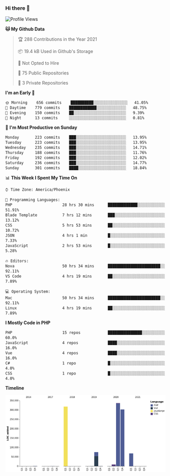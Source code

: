 ### Hi there 👋

<!--START_SECTION:waka-->
![Profile Views](http://img.shields.io/badge/Profile%20Views-5-blue)

**🐱 My Github Data** 

> 🏆 288 Contributions in the Year 2021
 > 
> 📦 19.4 kB Used in Github's Storage 
 > 
> 🚫 Not Opted to Hire
 > 
> 📜 75 Public Repositories 
 > 
> 🔑 3 Private Repositories  
 > 
**I'm an Early 🐤** 

```text
🌞 Morning    656 commits    ██████████░░░░░░░░░░░░░░░   41.05% 
🌆 Daytime    779 commits    ████████████░░░░░░░░░░░░░   48.75% 
🌃 Evening    150 commits    ██░░░░░░░░░░░░░░░░░░░░░░░   9.39% 
🌙 Night      13 commits     ░░░░░░░░░░░░░░░░░░░░░░░░░   0.81%

```
📅 **I'm Most Productive on Sunday** 

```text
Monday       223 commits    ███░░░░░░░░░░░░░░░░░░░░░░   13.95% 
Tuesday      223 commits    ███░░░░░░░░░░░░░░░░░░░░░░   13.95% 
Wednesday    235 commits    ███░░░░░░░░░░░░░░░░░░░░░░   14.71% 
Thursday     188 commits    ███░░░░░░░░░░░░░░░░░░░░░░   11.76% 
Friday       192 commits    ███░░░░░░░░░░░░░░░░░░░░░░   12.02% 
Saturday     236 commits    ███░░░░░░░░░░░░░░░░░░░░░░   14.77% 
Sunday       301 commits    ████░░░░░░░░░░░░░░░░░░░░░   18.84%

```


📊 **This Week I Spent My Time On** 

```text
⌚︎ Time Zone: America/Phoenix

💬 Programming Languages: 
PHP                      28 hrs 30 mins      █████████████░░░░░░░░░░░░   51.91% 
Blade Template           7 hrs 12 mins       ███░░░░░░░░░░░░░░░░░░░░░░   13.12% 
CSS                      5 hrs 53 mins       ██░░░░░░░░░░░░░░░░░░░░░░░   10.72% 
JSON                     4 hrs 1 min         █░░░░░░░░░░░░░░░░░░░░░░░░   7.33% 
JavaScript               2 hrs 53 mins       █░░░░░░░░░░░░░░░░░░░░░░░░   5.28%

🔥 Editors: 
Nova                     50 hrs 34 mins      ███████████████████████░░   92.11% 
VS Code                  4 hrs 19 mins       ██░░░░░░░░░░░░░░░░░░░░░░░   7.89%

💻 Operating System: 
Mac                      50 hrs 34 mins      ███████████████████████░░   92.11% 
Linux                    4 hrs 19 mins       ██░░░░░░░░░░░░░░░░░░░░░░░   7.89%

```

**I Mostly Code in PHP** 

```text
PHP                      15 repos            ███████████████░░░░░░░░░░   60.0% 
JavaScript               4 repos             ████░░░░░░░░░░░░░░░░░░░░░   16.0% 
Vue                      4 repos             ████░░░░░░░░░░░░░░░░░░░░░   16.0% 
C#                       1 repo              █░░░░░░░░░░░░░░░░░░░░░░░░   4.0% 
CSS                      1 repo              █░░░░░░░░░░░░░░░░░░░░░░░░   4.0%

```


**Timeline**

![Chart not found](https://raw.githubusercontent.com/mikebronner/mikebronner/master/charts/bar_graph.png) 


<!--END_SECTION:waka-->

<!--
**mikebronner/mikebronner** is a ✨ _special_ ✨ repository because its `README.md` (this file) appears on your GitHub profile.

Here are some ideas to get you started:

- 🔭 I’m currently working on ...
- 🌱 I’m currently learning ...
- 👯 I’m looking to collaborate on ...
- 🤔 I’m looking for help with ...
- 💬 Ask me about ...
- 📫 How to reach me: ...
- 😄 Pronouns: ...
- ⚡ Fun fact: ...
-->

